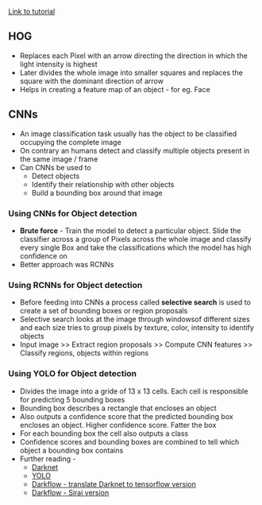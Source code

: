 
[Link to tutorial](https://www.youtube.com/watch?v=4eIBisqx9_g)

<h2>HOG</h2>

* Replaces each Pixel with an arrow directing the direction in which the light intensity is highest
* Later divides the whole image into smaller squares and replaces the square with the dominant direction of arrow
* Helps in creating a feature map of an object - for eg. Face

<h2>CNNs</h2>

* An image classification task usually has the object to be classified occupying the complete image
* On contrary an humans detect and classify multiple objects present in the same image / frame
* Can CNNs be used to 
  * Detect objects
  * Identify their relationship with other objects
  * Build a bounding box around that image
  
<h3>Using CNNs for Object detection</h3>

* **Brute force** - Train the model to detect a particular object. Slide the classifier across a group of Pixels across the whole image and classify every single Box and take the classifications which the model has high confidence on
* Better approach was RCNNs

<h3>Using RCNNs for Object detection</h3>

* Before feeding into CNNs a process called **selective search** is used to create a set of bounding boxes or region proposals
* Selective search looks at the image through windowsof different sizes and each size tries to group pixels by texture, color, intensity to identify objects
 * Input image >> Extract region proposals >> Compute CNN features >> Classify regions, objects within regions

<h3>Using YOLO for Object detection</h3>

* Divides the image into a gride of 13 x 13 cells. Each cell is responsible for predicting 5 bounding boxes
* Bounding box describes a rectangle that encloses an object
* Also outputs a confidence score that the predicted bounding box encloses an object. Higher confidence score. Fatter the box
* For each bounding box the cell also outputs a class
* Confidence scores and bounding boxes are combined to tell which object a bounding box contains
* Further reading - 
  * [Darknet](https://pjreddie.com/darknet/)
  * [YOLO](https://pjreddie.com/darknet/yolo/)
  * [Darkflow - translate Darknet to tensorflow version](https://github.com/thtrieu/darkflow)
  * [Darkflow - Siraj version](https://github.com/llSourcell/YOLO_Object_Detection)
  

